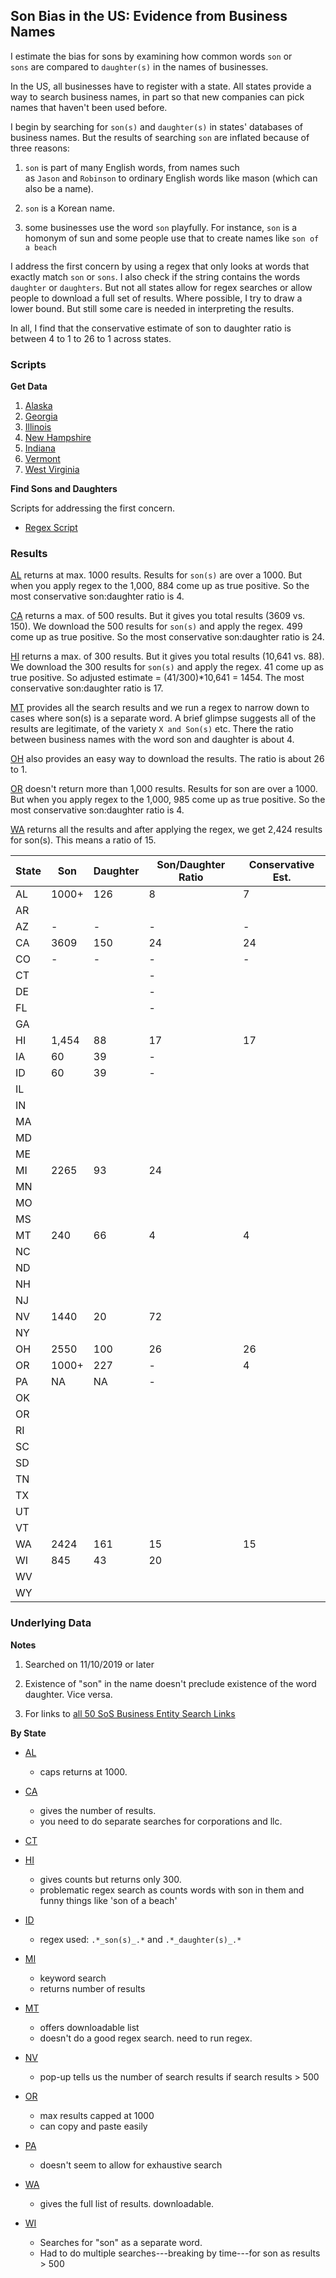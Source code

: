 ## Son Bias in the US: Evidence from Business Names

I estimate the bias for sons by examining how common words `son` or `sons` are compared to `daughter(s)` in the names of businesses.

In the US, all businesses have to register with a state. All states provide a way to search business names, in part so that new companies can pick names that haven't been used before.

I begin by searching for `son(s)` and `daughter(s)` in states' databases of business names. But the results of searching `son` are inflated because of three reasons:

1. `son` is part of many English words, from names such as `Jason` and `Robinson` to ordinary English words like mason (which can also be a name).

2. `son` is a Korean name. 

3. some businesses use the word `son` playfully. For instance, `son` is a homonym of sun and some people use that to create names like `son of a beach`

I address the first concern by using a regex that only looks at words that exactly match `son` or `sons`. I also check if the string contains the words `daughter` or `daughters`. But not all states allow for regex searches or allow people to download a full set of results. Where possible, I try to draw a lower bound. But still some care is needed in interpreting the results.

In all, I find that the conservative estimate of son to daughter ratio is between 4 to 1 to 26 to 1 across states.

### Scripts

**Get Data**

1. [Alaska](scripts/ak_son.ipynb)
2. [Georgia](scripts/ga_son.ipynb)
3. [Illinois](scripts/il_son.ipynb)
4. [New Hampshire](scripts/il_son.ipynb)
5. [Indiana](scripts/in_son.ipynb)
6. [Vermont](scripts/vt_son.ipynb)
7. [West Virginia](scripts/wv_son.ipynb)

**Find Sons and Daughters**

Scripts for addressing the first concern.

* [Regex Script](scripts/dson.R)

### Results 

[AL](data/al) returns at max. 1000 results. Results for `son(s)` are over a 1000. But when you apply regex to the 1,000, 884 come up as true positive. So the most conservative son:daughter ratio is 4. 

[CA](data/ca) returns a max. of 500 results. But it gives you total results (3609 vs. 150). We download the 500 results for `son(s)` and apply the regex. 499 come up as true positive. So the most conservative son:daughter ratio is 24. 

[HI](data/hi) returns a max. of 300 results. But it gives you total results (10,641 vs. 88). We download the 300 results for `son(s)` and apply the regex. 41 come up as true positive. So adjusted estimate = (41/300)*10,641 = 1454. The most conservative son:daughter ratio is 17. 

[MT](data/mt/) provides all the search results and we run a regex to narrow down to cases where son(s) is a separate word. A brief glimpse suggests all of the results are legitimate, of the variety `X and Son(s)` etc. There the ratio between business names with the word son and daughter is about 4. 

[OH](data/oh/) also provides an easy way to download the results. The ratio is about 26 to 1.   

[OR](data/or/) doesn't return more than 1,000 results. Results for son are over a 1000. But when you apply regex to the 1,000, 985 come up as true positive. So the most conservative son:daughter ratio is 4. 

[WA](data/wa/) returns all the results and after applying the regex, we get 2,424 results for son(s). This means a ratio of 15. 

| State | Son    | Daughter| Son/Daughter Ratio | Conservative Est. | 
|-------|--------|---------|--------------------|-------------------|
|  AL   |  1000+ |  126    |        8           |        7          |
|  AR   |   |       |                  |                 |
|  AZ   |  -     |  -      |        -           |        -          |
|  CA   |  3609  |  150    |        24          |        24         |
|  CO   |   -    |   -     |        -           |         -         |
|  CT   |       |        |        -           |                  |
|  DE   |       |        |        -           |                  |
|  FL   |       |        |        -           |                  |
|  GA   |   |       |                  |                 |
|  HI   |  1,454 |  88     |        17          |        17         |
|  IA   |  60    |  39     |        -           |                   | 
|  ID   |  60    |  39     |        -           |                   | 
|  IL   |   |       |                  |                 |
|  IN   |   |       |                  |                 |
|  MA   |   |       |                  |                 |
|  MD   |   |       |                  |                 |
|  ME   |   |       |                  |                 |
|  MI   |  2265  |  93     |        24          |                   |
|  MN   |   |       |                  |                 |
|  MO   |   |       |                  |                 |
|  MS   |   |       |                  |                 |
|  MT   |  240   |  66     |        4           |         4         |
|  NC   |   |       |                  |                 |
|  ND   |   |       |                  |                 |
|  NH   |   |       |                  |                 |
|  NJ   |   |       |                  |                 |
|  NV   |  1440  |  20     |        72          |                   |
|  NY   |   |       |                  |                 |
|  OH   |  2550  |  100    |        26          |        26         |
|  OR   |  1000+ |  227    |        -           |         4         |
|  PA   |   NA   |  NA     |        -           |                   |
|  OK   |   |       |                  |                 |
|  OR   |   |       |                  |                 |
|  RI   |   |       |                  |                 |
|  SC   |   |       |                  |                 |
|  SD   |   |       |                  |                 |
|  TN   |   |       |                  |                 |
|  TX   |   |       |                  |                 |
|  UT   |   |       |                  |                 |
|  VT   |   |       |                  |                 |
|  WA   |  2424  |  161    |        15          |         15        |
|  WI   |  845   |  43     |        20          |                   |
|  WV   |   |       |                  |                 |
|  WY   |   |       |                  |                 |

### Underlying Data

**Notes**

1. Searched on 11/10/2019 or later

2. Existence of "son" in the name doesn't preclude existence of the word daughter. Vice versa. 

3. For links to [all 50 SoS Business Entity Search Links](https://www.llcuniversity.com/50-secretary-of-state-sos-business-entity-search/)

**By State**

* [AL](https://www.sos.alabama.gov/government-records/business-entity-records)
    - caps returns at 1000.

* [CA](https://businesssearch.sos.ca.gov/)
    - gives the number of results. 
    - you need to do separate searches for corporations and llc. 

* [CT](https://www.concord-sots.ct.gov/CONCORD/online?sn=PublicInquiry&eid=9740)

* [HI](https://hbe.ehawaii.gov/documents/search.html)
    - gives counts but returns only 300. 
    - problematic regex search as counts words with son in them and funny things like 'son of a beach'

* [ID](https://sosbiz.idaho.gov/search/business)
    - regex used: `.*_son(s)_.*` and `.*_daughter(s)_.*`

* [MI](https://cofs.lara.state.mi.us/SearchApi/Search/Search)
    - keyword search
    - returns number of results

* [MT](https://sosmt.gov/business/)
    - offers downloadable list
    - doesn't do a good regex search. need to run regex.

* [NV](https://esos.nv.gov/EntitySearch/OnlineEntitySearch)
    - pop-up tells us the number of search results if search results > 500

* [OR](http://egov.sos.state.or.us/br/pkg_web_name_srch_inq.login)
    - max results capped at 1000
    - can copy and paste easily

* [PA](https://www.corporations.pa.gov/Search/corpsearch) 
    - doesn't seem to allow for exhaustive search

* [WA](https://ccfs.sos.wa.gov/#/)
    - gives the full list of results. downloadable.

* [WI](https://www.wdfi.org/apps/CorpSearch/Advanced.aspx?type=Simple&q=son)
    - Searches for "son" as a separate word.
    - Had to do multiple searches---breaking by time---for son as results > 500

